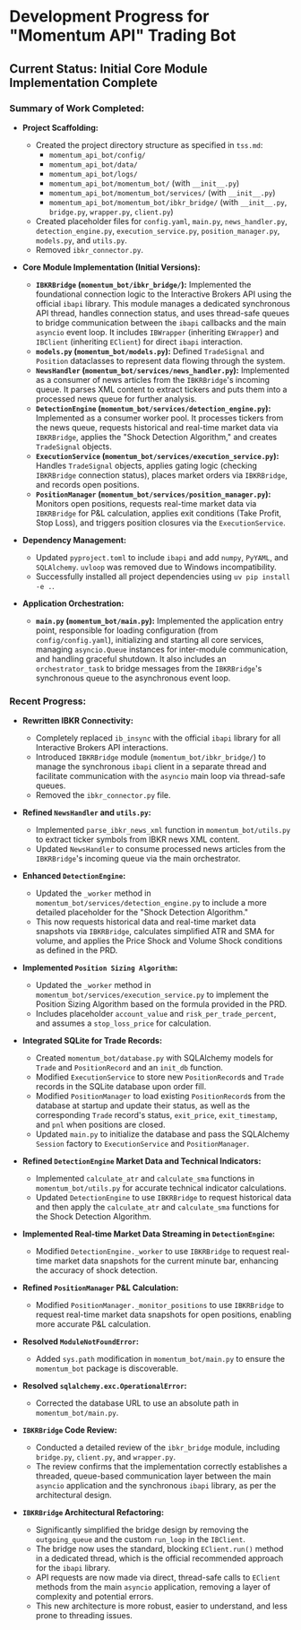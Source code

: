 # Development Progress for "Momentum API" Trading Bot

## Current Status: Initial Core Module Implementation Complete

### Summary of Work Completed:

*   **Project Scaffolding:**
    *   Created the project directory structure as specified in `tss.md`:
        *   `momentum_api_bot/config/`
        *   `momentum_api_bot/data/`
        *   `momentum_api_bot/logs/`
        *   `momentum_api_bot/momentum_bot/` (with `__init__.py`)
        *   `momentum_api_bot/momentum_bot/services/` (with `__init__.py`)
        *   `momentum_api_bot/momentum_bot/ibkr_bridge/` (with `__init__.py`, `bridge.py`, `wrapper.py`, `client.py`)
    *   Created placeholder files for `config.yaml`, `main.py`, `news_handler.py`, `detection_engine.py`, `execution_service.py`, `position_manager.py`, `models.py`, and `utils.py`.
    *   Removed `ibkr_connector.py`.

*   **Core Module Implementation (Initial Versions):**
    *   **`IBKRBridge` (`momentum_bot/ibkr_bridge/`):** Implemented the foundational connection logic to the Interactive Brokers API using the official `ibapi` library. This module manages a dedicated synchronous API thread, handles connection status, and uses thread-safe queues to bridge communication between the `ibapi` callbacks and the main `asyncio` event loop. It includes `IBWrapper` (inheriting `EWrapper`) and `IBClient` (inheriting `EClient`) for direct `ibapi` interaction.
    *   **`models.py` (`momentum_bot/models.py`):** Defined `TradeSignal` and `Position` dataclasses to represent data flowing through the system.
    *   **`NewsHandler` (`momentum_bot/services/news_handler.py`):** Implemented as a consumer of news articles from the `IBKRBridge`'s incoming queue. It parses XML content to extract tickers and puts them into a processed news queue for further analysis.
    *   **`DetectionEngine` (`momentum_bot/services/detection_engine.py`):** Implemented as a consumer worker pool. It processes tickers from the news queue, requests historical and real-time market data via `IBKRBridge`, applies the "Shock Detection Algorithm," and creates `TradeSignal` objects.
    *   **`ExecutionService` (`momentum_bot/services/execution_service.py`):** Handles `TradeSignal` objects, applies gating logic (checking `IBKRBridge` connection status), places market orders via `IBKRBridge`, and records open positions.
    *   **`PositionManager` (`momentum_bot/services/position_manager.py`):** Monitors open positions, requests real-time market data via `IBKRBridge` for P&L calculation, applies exit conditions (Take Profit, Stop Loss), and triggers position closures via the `ExecutionService`.

*   **Dependency Management:**
    *   Updated `pyproject.toml` to include `ibapi` and add `numpy`, `PyYAML`, and `SQLAlchemy`. `uvloop` was removed due to Windows incompatibility.
    *   Successfully installed all project dependencies using `uv pip install -e .`.

*   **Application Orchestration:**
    *   **`main.py` (`momentum_bot/main.py`):** Implemented the application entry point, responsible for loading configuration (from `config/config.yaml`), initializing and starting all core services, managing `asyncio.Queue` instances for inter-module communication, and handling graceful shutdown. It also includes an `orchestrator_task` to bridge messages from the `IBKRBridge`'s synchronous queue to the asynchronous event loop.

### Recent Progress:

*   **Rewritten IBKR Connectivity:**
    *   Completely replaced `ib_insync` with the official `ibapi` library for all Interactive Brokers API interactions.
    *   Introduced `IBKRBridge` module (`momentum_bot/ibkr_bridge/`) to manage the synchronous `ibapi` client in a separate thread and facilitate communication with the `asyncio` main loop via thread-safe queues.
    *   Removed the `ibkr_connector.py` file.
*   **Refined `NewsHandler` and `utils.py`:**
    *   Implemented `parse_ibkr_news_xml` function in `momentum_bot/utils.py` to extract ticker symbols from IBKR news XML content.
    *   Updated `NewsHandler` to consume processed news articles from the `IBKRBridge`'s incoming queue via the main orchestrator.
*   **Enhanced `DetectionEngine`:**
    *   Updated the `_worker` method in `momentum_bot/services/detection_engine.py` to include a more detailed placeholder for the "Shock Detection Algorithm."
    *   This now requests historical data and real-time market data snapshots via `IBKRBridge`, calculates simplified ATR and SMA for volume, and applies the Price Shock and Volume Shock conditions as defined in the PRD.
*   **Implemented `Position Sizing Algorithm`:**
    *   Updated the `_worker` method in `momentum_bot/services/execution_service.py` to implement the Position Sizing Algorithm based on the formula provided in the PRD.
    *   Includes placeholder `account_value` and `risk_per_trade_percent`, and assumes a `stop_loss_price` for calculation.
*   **Integrated SQLite for Trade Records:**
    *   Created `momentum_bot/database.py` with SQLAlchemy models for `Trade` and `PositionRecord` and an `init_db` function.
    *   Modified `ExecutionService` to store new `PositionRecord`s and `Trade` records in the SQLite database upon order fill.
    *   Modified `PositionManager` to load existing `PositionRecord`s from the database at startup and update their status, as well as the corresponding `Trade` record's status, `exit_price`, `exit_timestamp`, and `pnl` when positions are closed.
    *   Updated `main.py` to initialize the database and pass the SQLAlchemy `Session` factory to `ExecutionService` and `PositionManager`.
*   **Refined `DetectionEngine` Market Data and Technical Indicators:**
    *   Implemented `calculate_atr` and `calculate_sma` functions in `momentum_bot/utils.py` for accurate technical indicator calculations.
    *   Updated `DetectionEngine` to use `IBKRBridge` to request historical data and then apply the `calculate_atr` and `calculate_sma` functions for the Shock Detection Algorithm.
*   **Implemented Real-time Market Data Streaming in `DetectionEngine`:**
    *   Modified `DetectionEngine._worker` to use `IBKRBridge` to request real-time market data snapshots for the current minute bar, enhancing the accuracy of shock detection.
*   **Refined `PositionManager` P&L Calculation:**
    *   Modified `PositionManager._monitor_positions` to use `IBKRBridge` to request real-time market data snapshots for open positions, enabling more accurate P&L calculation.
*   **Resolved `ModuleNotFoundError`:**
    *   Added `sys.path` modification in `momentum_bot/main.py` to ensure the `momentum_bot` package is discoverable.
*   **Resolved `sqlalchemy.exc.OperationalError`:**
    *   Corrected the database URL to use an absolute path in `momentum_bot/main.py`.

*   **`IBKRBridge` Code Review:**
    *   Conducted a detailed review of the `ibkr_bridge` module, including `bridge.py`, `client.py`, and `wrapper.py`.
    *   The review confirms that the implementation correctly establishes a threaded, queue-based communication layer between the main `asyncio` application and the synchronous `ibapi` library, as per the architectural design.

*   **`IBKRBridge` Architectural Refactoring:**
    *   Significantly simplified the bridge design by removing the `outgoing_queue` and the custom `run_loop` in the `IBClient`.
    *   The bridge now uses the standard, blocking `EClient.run()` method in a dedicated thread, which is the official recommended approach for the `ibapi` library.
    *   API requests are now made via direct, thread-safe calls to `EClient` methods from the main `asyncio` application, removing a layer of complexity and potential errors.
    *   This new architecture is more robust, easier to understand, and less prone to threading issues.